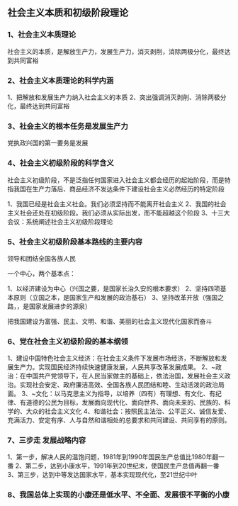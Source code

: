 ## 社会主义本质和初级阶段理论

### 1、社会主义本质理论

社会主义的本质，是解放生产力，发展生产力，消灭剥削，消除两极分化，最终达到共同富裕

### 2、社会主义本质理论的科学内涵

1、把解放和发展生产力纳入社会主义的本质
2、突出强调消灭剥削、消除两极分化，最终达到共同富裕

### 3、社会主义的根本任务是发展生产力

党执政兴国的第一要务是发展

### 4、社会主义初级阶段的科学含义

社会主义初级阶段，不是泛指任何国家进入社会主义都会经历的起始阶段，而是特指我国在生产力落后、商品经济不发达条件下建设社会主义必然经历的特定阶段

1、我国已经是社会主义社会。我们必须坚持而不能离开社会主义
2、我国的社会主义社会还处在初级阶段。我们必须从实际出发，而不能超越这个阶段
3、十三大会议：系统阐述社会主义初级阶段理论

### 5、社会主义初级阶段基本路线的主要内容

领导和团结全国各族人民

一个中心，两个基本点：

1、以经济建设为中心（兴国之要，是国家长治久安的根本要求）
2、坚持四项基本原则（立国之本，是国家生产和发展的政治基石）
3、坚持改革开放（强国之路，，是国家发展进步的源泉）

把我国建设为富强、民主、文明、和谐、美丽的社会主义现代化国家而奋斗

### 6、党在社会主义初级阶段的基本纲领

1、建设中国特色社会主义经济：在社会主义条件下发展市场经济，不断解放和发展生产力。实现国民经济持续快速健康发展，人民共享改革发展成果。
2、~政治：在中国共产党领导下，在人民当家做主的基础上，依法治国，发展社会主义政治。实现社会安定、政府廉洁高效、全国各族人民团结和睦、生动活泼的政治局面。
3、~文化：以马克思主义为指导，以培养（四有）有理想、有文化、有纪律、有道德的公民为目标，发展面向现代化、面向世界、面向未来的、民族的、科学的、大众的社会主义文化
4、和谐社会：按照民主法治、公平正义、诚信友爱、充满活力、安定有序、人与自然和谐相处的总要求和共同建设、共同享有的原则。

### 7、三步走 发展战略内容

1、第一步，解决人民的温饱问题，1981年到1990年国民生产总值比1980年翻一番
2、第二步，达到小康水平，1991年到20世纪末，使国民生产总值再翻一番
3、第三步，达到中等发达国家水平，基本实现现代化，至21世纪中叶

### 8、我国总体上实现的小康还是低水平、不全面、发展很不平衡的小康

